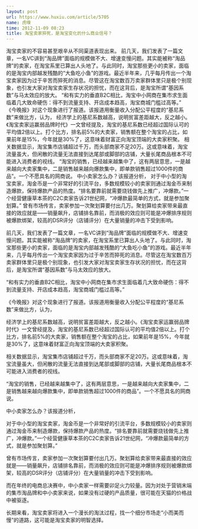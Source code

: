 ```yaml
---
layout: post
url: https://www.huxiu.com/article/5705
name: 虎嗅
time: 2012-11-09 08:23
title: 淘宝卖家猝死，是淘宝变化的什么商业信号？
---
```

淘宝卖家的不容易甚至艰辛从不同渠道表现出来。 前几天，我们发表了一篇文章，一名VC讲到“淘品牌”面临的规模做不大、增速变慢问题。其实能被称“淘品牌”的卖家，在淘宝系里已算出人头地了。与此同时，淘宝那些更小的卖家，面临的是淘宝内部越发残酷的“大鱼吃小鱼”的游戏。最近半年来，几乎每月传出一个淘宝卖家因为过于辛苦而猝死的消息。尽管这在淘宝数百万卖家群体里只是极个别现象，也引发大家对淘宝卖家生存状况的担忧，而在这背后，是淘宝所谓“基因系数”与马太效应的放大。 “和有实力的垂直B2C相比，淘宝中小网商在集市求生面临着几大致命硬伤：得不到流量支持、开店成本趋高，淘宝商城门槛过高等。” 《今晚报》对这个现象进行了报道。该报道用衡量收入分配公平程度的“基尼系数”来做比方，认为， 经济学上的基尼系数越高，说明贫富差距越大，反之越小。《淘宝卖家运赢弱品牌时代》一文曾经提及，淘宝的基尼系数已经超过国际认可的平均值2倍以上。打个比方，排名前5%的大卖家，销售额在整个淘宝的占比，如果前年是15%，今年就是30%了，这意味着财富正向淘宝顶端的大卖家积聚。 相关数据显示，淘宝集市店铺超过千万，而头部商家不足20万。这或意味着，淘宝流量虽大，但闲散的流量无法直接到达尾部或脚部的店铺，大量长尾商品根本不可能进入消费者的视线。 “淘宝的销售，已经越来越集中了，这有两层意思，一是越来越向大卖家集中，二是销售越来越向爆款集中，即单款销售超过1000件的商品”。一个不愿具名的网商说。 中小卖家怎么办？该报道分析， 对于中小型的淘宝卖家，淘金币是一个非常好的引流平台，多数规模较小的卖家则通过淘金币来制造爆款，保持爆款产品的热度。“排名要靠前就需要烧钱做先上推广，冲爆款。”一个经营健康草本茶的C2C卖家告诉21世纪网，“冲爆款最简单的方式，就是参加聚划算。” 曾有市场传言，卖家参加一次聚划算要付出几万。聚划算给卖家带来最直接的效应就是——销量飙升，店铺排名靠前，而消极的效应则可能是冲爆排序规则被爆款绑架，较高的DSR评分（店铺评分）在大量销量的冲击下受到影响。

前几天，我们发表了一篇文章，一名VC讲到“淘品牌”面临的规模做不大、增速变慢问题。其实能被称“淘品牌”的卖家，在淘宝系里已算出人头地了。与此同时，淘宝那些更小的卖家，面临的是淘宝内部越发残酷的“大鱼吃小鱼”的游戏。最近半年来，几乎每月传出一个淘宝卖家因为过于辛苦而猝死的消息。尽管这在淘宝数百万卖家群体里只是极个别现象，也引发大家对淘宝卖家生存状况的担忧，而在这背后，是淘宝所谓“基因系数”与马太效应的放大。

“和有实力的垂直B2C相比，淘宝中小网商在集市求生面临着几大致命硬伤：得不到流量支持、开店成本趋高，淘宝商城门槛过高等。”

《今晚报》对这个现象进行了报道。该报道用衡量收入分配公平程度的“基尼系数”来做比方，认为，

经济学上的基尼系数越高，说明贫富差距越大，反之越小。《淘宝卖家运赢弱品牌时代》一文曾经提及，淘宝的基尼系数已经超过国际认可的平均值2倍以上。打个比方，排名前5%的大卖家，销售额在整个淘宝的占比，如果前年是15%，今年就是30%了，这意味着财富正向淘宝顶端的大卖家积聚。

相关数据显示，淘宝集市店铺超过千万，而头部商家不足20万。这或意味着，淘宝流量虽大，但闲散的流量无法直接到达尾部或脚部的店铺，大量长尾商品根本不可能进入消费者的视线。

“淘宝的销售，已经越来越集中了，这有两层意思，一是越来越向大卖家集中，二是销售越来越向爆款集中，即单款销售超过1000件的商品”。一个不愿具名的网商说。

中小卖家怎么办？该报道分析，

对于中小型的淘宝卖家，淘金币是一个非常好的引流平台，多数规模较小的卖家则通过淘金币来制造爆款，保持爆款产品的热度。“排名要靠前就需要烧钱做先上推广，冲爆款。”一个经营健康草本茶的C2C卖家告诉21世纪网，“冲爆款最简单的方式，就是参加聚划算。”

曾有市场传言，卖家参加一次聚划算要付出几万。聚划算给卖家带来最直接的效应就是——销量飙升，店铺排名靠前，而消极的效应则可能是冲爆排序规则被爆款绑架，较高的DSR评分（店铺评分）在大量销量的冲击下受到影响。

而在年终的电商总决赛中，中小卖家一样需要卯足火力较量。因为对处于营销末端的集市淘品牌和中小卖家来说，如果没有过硬的产品质量，很可能在天猫的价格战中被驱逐。

长期来看，淘宝卖家将进入一个漫长的淘汰过程，找一个细分市场走“小而美而慢”的道路，这可能是淘宝卖家的明智选择。

